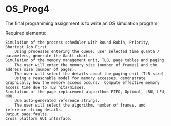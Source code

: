 # OS_Prog4

The final programming assignment is to write an OS simulation program.  

Required elements:

    Simulation of the process scheduler with Round Robin, Priority, Shortest Job First.
        Using processes entering the queue, user selected time quanta / parameters, generate the Gantt chart.
    Simulation of the memory management unit, TLB, page tables and paging.
        The user will enter the memory size (number of frames) and the address size (number of pages).
        The user will select the details about the paging unit (TLB size).
        Using a reasonable model for memory accesses, demonstrate graphically how the memory access occurs.  Compute effective memory access time due to TLB hits/misses.  
    Simulation of the page replacement algorithms FIFO, Optimal, LRU, LFU, NRU. 
        Use auto-generated reference strings.
        The user will select the algorithm, number of frames, and reference string details.  
    Output page faults.
    Cross platform GUI interface. 


